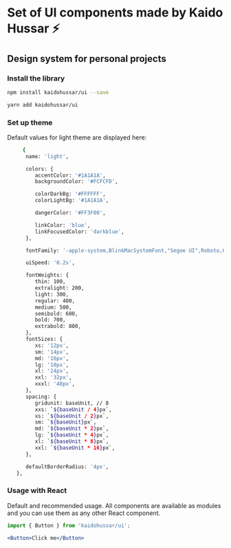 <h1>Set of UI components made by Kaido Hussar ⚡</h1>

<h2>Design system for personal projects</h2>

### Install the library
```bash
npm install kaidohussar/ui --save
```

```bash
yarn add kaidohussar/ui
```

### Set up theme

Default values for light theme are displayed here:
```bash
     {
      name: 'light',

      colors: {
         accentColor: '#1A1A1A',
         backgroundColor: '#FCFCFD',

         colorDarkBg: '#FFFFFF',
         colorLightBg: '#1A1A1A',

         dangerColor: '#FF3F00',

         linkColor: 'blue',
         linkFocusedColor: 'darkblue',
      },

      fontFamily: '-apple-system,BlinkMacSystemFont,"Segoe UI",Roboto,Oxygen-Sans,Ubuntu,Cantarell,"Helvetica Neue",sans-serif',

      uiSpeed: '0.2s',

      fontWeights: {
         thin: 100,
         extralight: 200,
         light: 300,
         regular: 400,
         medium: 500,
         semibold: 600,
         bold: 700,
         extrabold: 800,
      },
      fontSizes: {
         xs: '12px',
         sm: '14px',
         md: '16px',
         lg: '18px',
         xl: '24px',
         xxl: '32px',
         xxxl: '48px',
      },
      spacing: {
         gridunit: baseUnit, // 8
         xxs: `${baseUnit / 4}px`,
         xs: `${baseUnit / 2}px`,
         sm: `${baseUnit}px`,
         md: `${baseUnit * 2}px`,
         lg: `${baseUnit * 4}px`,
         xl: `${baseUnit * 8}px`,
         xxl: `${baseUnit * 16}px`,
      },

      defaultBorderRadius: '4px',
   },
```

### Usage with React
Default and recommended usage. All components are available as modules and you can use them as any other React component.

```jsx
import { Button } from 'kaidohussar/ui';

<Button>Click me</Button>
```
